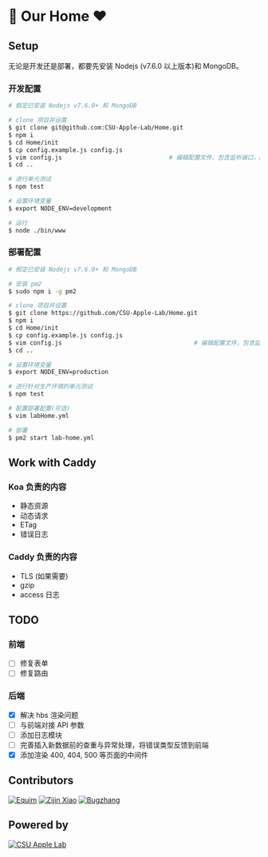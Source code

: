 # :apple: Our Home :heart:
## Setup
无论是开发还是部署，都要先安装 Nodejs (v7.6.0 以上版本)和 MongoDB。

### 开发配置
``` bash
# 假定已安装 Nodejs v7.6.0+ 和 MongoDB

# clone 项目并设置
$ git clone git@github.com:CSU-Apple-Lab/Home.git
$ npm i
$ cd Home/init
$ cp config.example.js config.js
$ vim config.js                              # 编辑配置文件，包含监听端口，MongoDB 端口及其用户验证等
$ cd ..

# 进行单元测试
$ npm test

# 设置环境变量
$ export NODE_ENV=development

# 运行
$ node ./bin/www
```

### 部署配置
``` bash
# 假定已安装 Nodejs v7.6.0+ 和 MongoDB

# 安装 pm2
$ sudo npm i -g pm2

# clone 项目并设置
$ git clone https://github.com/CSU-Apple-Lab/Home.git
$ npm i
$ cd Home/init
$ cp config.example.js config.js
$ vim config.js                                     # 编辑配置文件，包含监听端口，MongoDB 端口及其用户验证等
$ cd ..

# 设置环境变量
$ export NODE_ENV=production

# 进行针对生产环境的单元测试
$ npm test

# 配置部署配置(可选)
$ vim labHome.yml

# 部署
$ pm2 start lab-home.yml
```

## Work with Caddy
### Koa 负责的内容
* 静态资源
* 动态请求
* ETag
* 错误日志

### Caddy 负责的内容
* TLS (如果需要)
* gzip
* access 日志

## TODO
### 前端
* [ ] 修复表单
* [ ] 修复路由

### 后端
* [x] 解决 hbs 渲染问题
* [ ] 与前端对接 API 参数
* [ ] 添加日志模块
* [ ] 完善插入新数据前的查重与异常处理，将错误类型反馈到前端
* [x] 添加渲染 400, 404, 500 等页面的中间件

## Contributors
[![Equim](https://avatars3.githubusercontent.com/u/17795845?v=3&s=100 "Equim")](https://github.com/Equim-chan)
[![Zijin Xiao](https://avatars3.githubusercontent.com/u/4846135?v=3&s=100 "Zijin Xiao")](https://github.com/jxpxxzj)
[![Bugzhang](https://avatars2.githubusercontent.com/u/9525158?v=3&s=100 "Bugzhang")](https://github.com/rhythm1995)

## Powered by
[![CSU Apple Lab](https://avatars1.githubusercontent.com/u/23062358?v=3&s=100 "CSU Apple Lab")](https://github.com/CSU-Apple-Lab)
